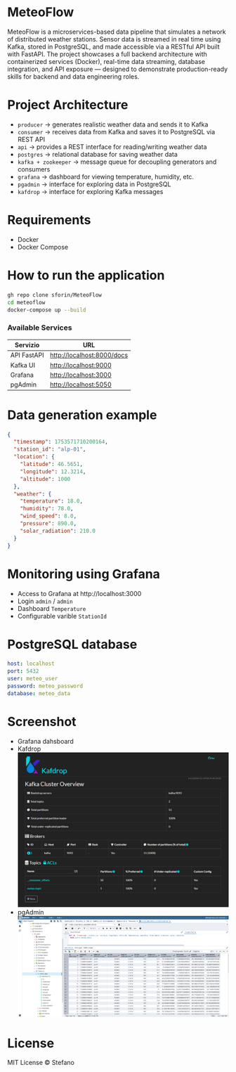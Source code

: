 # MeteoFlow
MeteoFlow is a microservices-based data pipeline that simulates a network of distributed weather stations. Sensor data is streamed in real time using Kafka, stored in PostgreSQL, and made accessible via a RESTful API built with FastAPI.  The project showcases a full backend architecture with containerized services (Docker), real-time data streaming, database integration, and API exposure — designed to demonstrate production-ready skills for backend and data engineering roles.

# Project Architecture

- `producer` → generates realistic weather data and sends it to Kafka
- `consumer` → receives data from Kafka and saves it to PostgreSQL via REST API
- `api` → provides a REST interface for reading/writing weather data
- `postgres` → relational database for saving weather data
- `kafka + zookeeper` → message queue for decoupling generators and consumers
- `grafana` → dashboard for viewing temperature, humidity, etc.
- `pgadmin` → interface for exploring data in PostgreSQL
- `kafdrop` → interface for exploring Kafka messages

# Requirements

- Docker
- Docker Compose

# How to run the application

```bash
gh repo clone sforin/MeteoFlow
cd meteoflow
docker-compose up --build
```

### Available Services

| Servizio    | URL                                                      |
| ----------- | -------------------------------------------------------- |
| API FastAPI | [http://localhost:8000/docs](http://localhost:8000/docs) |
| Kafka UI    | [http://localhost:9000](http://localhost:9000)           |
| Grafana     | [http://localhost:3000](http://localhost:3000)           |
| pgAdmin     | [http://localhost:5050](http://localhost:5050)           |

# Data generation example

```json
{
  "timestamp": 1753571710200164,
  "station_id": "alp-01",
  "location": {
    "latitude": 46.5651,
    "longitude": 12.3214,
    "altitude": 1000
  },
  "weather": {
    "temperature": 18.0,
    "humidity": 78.0,
    "wind_speed": 8.0,
    "pressure": 890.0,
    "solar_radiation": 210.0
  }
}
```

# Monitoring using Grafana

- Access to Grafana at http://localhost:3000
- Login `admin` / `admin`
- Dashboard `Temperature`
- Configurable varible `StationId`

# PostgreSQL database

```yaml
host: localhost
port: 5432
user: meteo_user
password: meteo_password
database: meteo_data
```

# Screenshot

- Grafana dahsboard
- Kafdrop
![alt text](image.png)
- pgAdmin
![alt text](image-1.png)

# License

MIT License © Stefano

